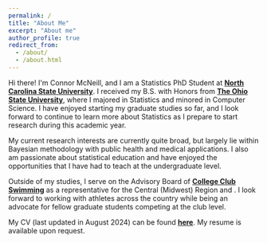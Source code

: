 ```yaml
---
permalink: /
title: "About Me"
excerpt: "About me"
author_profile: true
redirect_from: 
  - /about/
  - /about.html
---
```


Hi there! I'm Connor McNeill, and I am a Statistics PhD Student at **[North Carolina State University](http://statistics.sciences.ncsu.edu)**. I received my B.S. with Honors from **[The Ohio State University](http://stat.osu.edu)**, where I majored in Statistics and minored in Computer Science. I have enjoyed starting my graduate studies so far, and I look forward to continue to learn more about Statistics as I prepare to start research during this academic year.

My current research interests are currently quite broad, but largely lie within Bayesian methodology with public health and medical applications. I also am passionate about statistical education and have enjoyed the opportunities that I have had to teach at the undergraduate level.

Outside of my studies, I serve on the Advisory Board of **[College Club Swimming](http://collegeclubswimming.com)** as a representative for the Central (Midwest) Region and . I look forward to working with athletes across the country while being an advocate for fellow graduate students competing at the club level.

My CV (last updated in August 2024) can be found **[here](https://connor-mcneill.com/files/connor-cv_august2024.pdf)**. My resume is available upon request.
